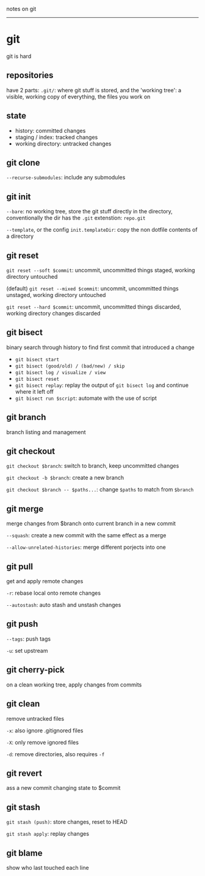 notes on git

---

# git

git is hard

## repositories

have 2 parts: `.git/`: where git stuff is stored,
and the 'working tree': a visible, working copy of everything, the files you work on

## state

- history: committed changes
- staging / index: tracked changes
- working directory: untracked changes

## git clone

`--recurse-submodules`: include any submodules

## git init

`--bare`: no working tree,
store the git stuff directly in the directory,
conventionally the dir has the `.git` extenstion: `repo.git`

`--template`, or the config `init.templateDir`:
copy the non dotfile contents of a directory

## git reset

`git reset --soft $commit`:
uncommit, uncommitted things staged, working directory untouched

(default) `git reset --mixed $commit`:
uncommit, uncommitted things unstaged, working directory untouched

`git reset --hard $commit`:
uncommit, uncommitted things discarded, working directory changes discarded

## git bisect

binary search through history to find first commit that introduced a change

- `git bisect start`
- `git bisect (good/old) / (bad/new) / skip`
- `git bisect log / visualize / view`
- `git bisect reset`
- `git bisect replay`: replay the output of `git bisect log` and continue where it left off
- `git bisect run $script`: automate with the use of script

## git branch

branch listing and management

## git checkout

`git checkout $branch`: switch to branch, keep uncommitted changes

`git checkout -b $branch`: create a new branch

`git checkout $branch -- $paths...`: change `$paths` to match from `$branch`

## git merge

merge changes from \$branch onto current branch in a new commit

`--squash`: create a new commit with the same effect as a merge

`--allow-unrelated-histories`: merge different porjects into one

## git pull

get and apply remote changes

`-r`: rebase local onto remote changes

`--autostash`: auto stash and unstash changes

## git push

`--tags`: push tags

`-u`: set upstream

## git cherry-pick

on a clean working tree,
apply changes from commits

## git clean

remove untracked files

`-x`: also ignore .gitignored files

`-X`: only remove ignored files

`-d`: remove directories, also requires `-f`

## git revert

ass a new commit changing state to \$commit

## git stash

`git stash (push)`: store changes, reset to HEAD

`git stash apply`: replay changes

## git blame

show who last touched each line
